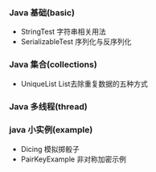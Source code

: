 ### Java 基础(basic)
- StringTest 字符串相关用法
- SerializableTest 序列化与反序列化

### Java 集合(collections)
- UniqueList List去除重复数据的五种方式

### Java 多线程(thread)

### java 小实例(example)
- Dicing 模拟掷骰子
- PairKeyExample 非对称加密示例

###